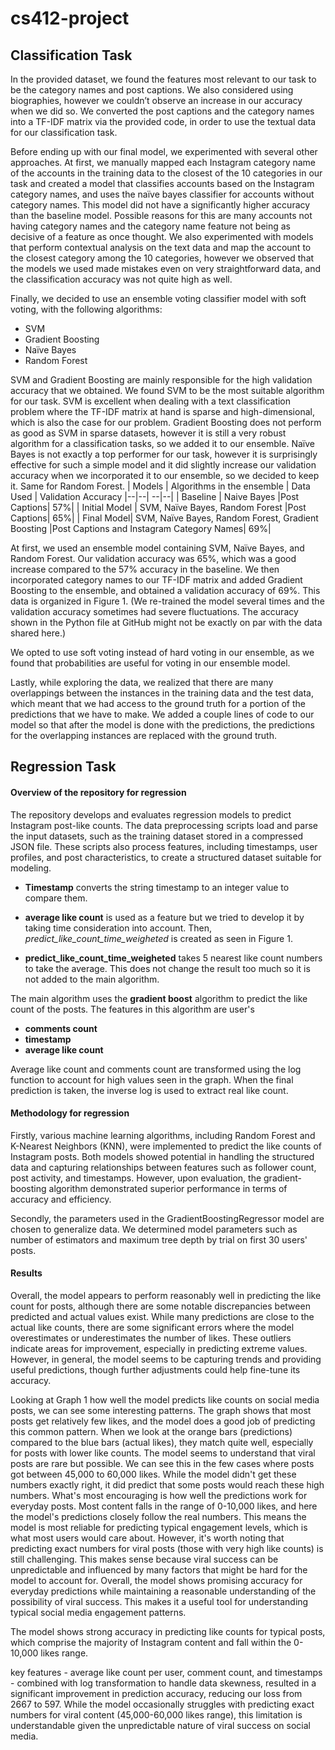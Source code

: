 # cs412-project
## Classification Task
In the provided dataset, we found the features most relevant to our task to be the category names and post captions. We also considered using biographies, however we couldn’t observe an increase in our accuracy when we did so. We converted the post captions and the category names into a TF-IDF matrix via the provided code, in order to use the textual data for our classification task.

Before ending up with our final model, we experimented with several other approaches. At first, we manually mapped each Instagram category name of the accounts in the training data to the closest of the 10 categories in our task and created a model that classifies accounts based on the Instagram category names, and uses the naïve bayes classifier for accounts without category names. This model did not have a significantly higher accuracy than the baseline model. Possible reasons for this are many accounts not having category names and the category name feature not being as decisive of a feature as once thought. We also experimented with models that perform contextual analysis on the text data and map the account to the closest category among the 10 categories, however we observed that the models we used made mistakes even on very straightforward data, and the classification accuracy was not quite high as well.

Finally, we decided to use an ensemble voting classifier model with soft voting, with the following algorithms:
 - SVM
- Gradient Boosting
- Naïve Bayes
- Random Forest

SVM and Gradient Boosting are mainly responsible for the high validation accuracy that we obtained. We found SVM to be the most suitable algorithm for our task. SVM is excellent when dealing with a text classification problem where the TF-IDF matrix at hand is sparse and high-dimensional, which is also the case for our problem. Gradient Boosting does not perform as good as SVM in sparse datasets, however it is still a very robust algorithm for a classification tasks, so we added it to our ensemble. Naïve Bayes is not exactly a top performer for our task, however it is surprisingly effective for such a simple model and it did slightly increase our validation accuracy when we incorporated it to our ensemble, so we decided to keep it. Same for Random Forest.
|  Models | Algorithms in the ensemble | Data Used | Validation Accuracy
|--|--| --|--|
| Baseline | Naive Bayes |Post Captions| 57%|
| Initial Model | SVM, Naïve Bayes, Random Forest |Post Captions| 65%|
| Final Model| SVM, Naïve Bayes, Random Forest, Gradient Boosting |Post Captions and Instagram Category Names| 69%|

At first, we used an ensemble model containing SVM, Naïve Bayes, and Random Forest. Our validation accuracy was 65%, which was a good increase compared to the 57% accuracy in the baseline. We then incorporated category names to our TF-IDF matrix and added Gradient Boosting to the ensemble, and obtained a validation accuracy of 69%. This data is organized in Figure 1. (We re-trained the model several times and the validation accuracy sometimes had severe fluctuations. The accuracy shown in the Python file at GitHub might not be exactly on par with the data shared here.)

We opted to use soft voting instead of hard voting in our ensemble, as we found that probabilities are useful for voting in our ensemble model.

Lastly, while exploring the data, we realized that there are many overlappings between the instances in the training data and the test data, which meant that we had access to the ground truth for a portion of the predictions that we have to make. We added a couple lines of code to our model so that after the model is done with the predictions, the predictions for the overlapping instances are replaced with the ground truth.
## Regression Task


#### Overview of the repository for regression
The repository develops and evaluates regression models to predict Instagram post-like counts. The data preprocessing scripts load and parse the input datasets, such as the training dataset stored in a compressed JSON file. These scripts also process features, including timestamps, user profiles, and post characteristics, to create a structured dataset suitable for modeling.

 - **Timestamp** converts the string timestamp to an integer value to compare them.

 - **average like count** is used as a feature but we tried to develop it by taking time consideration into account. Then, *predict_like_count_time_weigheted* is created as seen in Figure 1.

 - **predict_like_count_time_weigheted**  takes 5 nearest like count numbers to take the average.  This does not change the result too much so it is not added to the main algorithm.


The main algorithm uses the **gradient boost** algorithm to predict the like count of the posts. The features in this algorithm are user's

 - **comments count**
 - **timestamp**
 - **average like count**

Average like count and comments count are transformed using the log function to account for high values seen in the graph. When the final prediction is taken, the inverse log is used to extract real like count. 

#### Methodology for regression

Firstly, various machine learning algorithms, including Random Forest and K-Nearest Neighbors (KNN), were implemented to predict the like counts of Instagram posts. Both models showed potential in handling the structured data and capturing relationships between features such as follower count, post activity, and timestamps. However, upon evaluation, the gradient-boosting algorithm demonstrated superior performance in terms of accuracy and efficiency. 

Secondly, the parameters used in the GradientBoostingRegressor model are  chosen to generalize data. We determined model parameters such as number of estimators and maximum tree depth by trial on first 30 users' posts.

#### Results

Overall, the model appears to perform reasonably well in predicting the like count for posts, although there are some notable discrepancies between predicted and actual values exist. While many predictions are close to the actual like counts, there are some significant errors where the model overestimates or underestimates the number of likes. These outliers indicate areas for improvement, especially in predicting extreme values. However, in general, the model seems to be capturing trends and providing useful predictions, though further adjustments could help fine-tune its accuracy.

Looking at Graph 1 how well the model predicts like counts on social media posts, we can see some interesting patterns. The graph shows that most posts get relatively few likes, and the model does a good job of predicting this common pattern. When we look at the orange bars (predictions) compared to the blue bars (actual likes), they match quite well, especially for posts with lower like counts. The model seems to understand that viral posts are rare but possible. We can see this in the few cases where posts got between 45,000 to 60,000 likes. While the model didn't get these numbers exactly right, it did predict that some posts would reach these high numbers. What's most encouraging is how well the predictions work for everyday posts. Most content falls in the range of 0-10,000 likes, and here the model's predictions closely follow the real numbers. This means the model is most reliable for predicting typical engagement levels, which is what most users would care about. However, it's worth noting that predicting exact numbers for viral posts (those with very high like counts) is still challenging. This makes sense because viral success can be unpredictable and influenced by many factors that might be hard for the model to account for. Overall, the model shows promising accuracy for everyday predictions while maintaining a reasonable understanding of the possibility of viral success. This makes it a useful tool for understanding typical social media engagement patterns.

 The model shows strong accuracy in predicting like counts for typical posts, which comprise the majority of Instagram content and fall within the 0-10,000 likes range.

key features - average like count per user, comment count, and timestamps - combined with log transformation to handle data skewness, resulted in a significant improvement in prediction accuracy, reducing our loss from 2667 to 597. While the model occasionally struggles with predicting exact numbers for viral content (45,000-60,000 likes range), this limitation is understandable given the unpredictable nature of viral success on social media.

